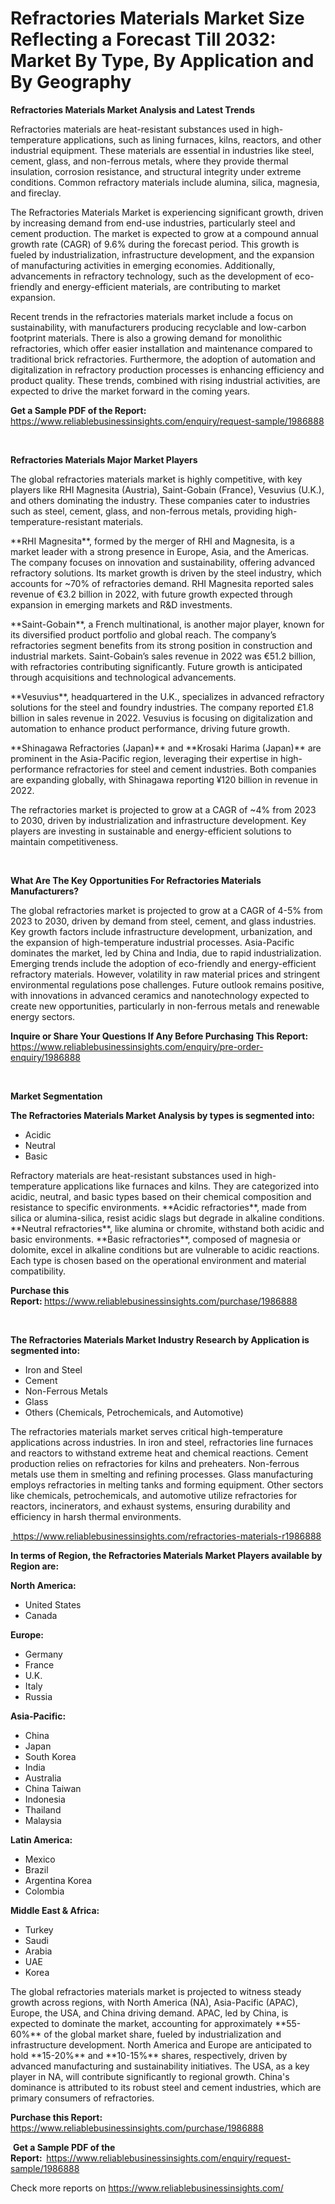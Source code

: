 <p><h1>Refractories Materials Market Size Reflecting a Forecast Till 2032: Market By Type, By Application and By Geography</h1></p><p><strong>Refractories Materials Market Analysis and Latest Trends</strong></p>
<p><p>Refractories materials are heat-resistant substances used in high-temperature applications, such as lining furnaces, kilns, reactors, and other industrial equipment. These materials are essential in industries like steel, cement, glass, and non-ferrous metals, where they provide thermal insulation, corrosion resistance, and structural integrity under extreme conditions. Common refractory materials include alumina, silica, magnesia, and fireclay.</p><p>The Refractories Materials Market is experiencing significant growth, driven by increasing demand from end-use industries, particularly steel and cement production. The market is expected to grow at a compound annual growth rate (CAGR) of 9.6% during the forecast period. This growth is fueled by industrialization, infrastructure development, and the expansion of manufacturing activities in emerging economies. Additionally, advancements in refractory technology, such as the development of eco-friendly and energy-efficient materials, are contributing to market expansion.</p><p>Recent trends in the refractories materials market include a focus on sustainability, with manufacturers producing recyclable and low-carbon footprint materials. There is also a growing demand for monolithic refractories, which offer easier installation and maintenance compared to traditional brick refractories. Furthermore, the adoption of automation and digitalization in refractory production processes is enhancing efficiency and product quality. These trends, combined with rising industrial activities, are expected to drive the market forward in the coming years.</p></p>
<p><strong>Get a Sample PDF of the Report:&nbsp;</strong> <a href="https://www.reliablebusinessinsights.com/enquiry/request-sample/1986888?utm_campaign=2032&utm_medium=2&utm_source=Github&utm_content=ia&utm_term=30012025&utm_id=refractories-materials">https://www.reliablebusinessinsights.com/enquiry/request-sample/1986888</a></p>
<p>&nbsp;</p>
<p><strong>Refractories Materials Major Market Players</strong></p>
<p><p>The global refractories materials market is highly competitive, with key players like RHI Magnesita (Austria), Saint-Gobain (France), Vesuvius (U.K.), and others dominating the industry. These companies cater to industries such as steel, cement, glass, and non-ferrous metals, providing high-temperature-resistant materials.</p><p>**RHI Magnesita**, formed by the merger of RHI and Magnesita, is a market leader with a strong presence in Europe, Asia, and the Americas. The company focuses on innovation and sustainability, offering advanced refractory solutions. Its market growth is driven by the steel industry, which accounts for ~70% of refractories demand. RHI Magnesita reported sales revenue of €3.2 billion in 2022, with future growth expected through expansion in emerging markets and R&D investments.</p><p>**Saint-Gobain**, a French multinational, is another major player, known for its diversified product portfolio and global reach. The company’s refractories segment benefits from its strong position in construction and industrial markets. Saint-Gobain’s sales revenue in 2022 was €51.2 billion, with refractories contributing significantly. Future growth is anticipated through acquisitions and technological advancements.</p><p>**Vesuvius**, headquartered in the U.K., specializes in advanced refractory solutions for the steel and foundry industries. The company reported £1.8 billion in sales revenue in 2022. Vesuvius is focusing on digitalization and automation to enhance product performance, driving future growth.</p><p>**Shinagawa Refractories (Japan)** and **Krosaki Harima (Japan)** are prominent in the Asia-Pacific region, leveraging their expertise in high-performance refractories for steel and cement industries. Both companies are expanding globally, with Shinagawa reporting ¥120 billion in revenue in 2022.</p><p>The refractories market is projected to grow at a CAGR of ~4% from 2023 to 2030, driven by industrialization and infrastructure development. Key players are investing in sustainable and energy-efficient solutions to maintain competitiveness.</p></p>
<p>&nbsp;</p>
<p><strong>What Are The Key Opportunities For Refractories Materials Manufacturers?</strong></p>
<p><p>The global refractories market is projected to grow at a CAGR of 4-5% from 2023 to 2030, driven by demand from steel, cement, and glass industries. Key growth factors include infrastructure development, urbanization, and the expansion of high-temperature industrial processes. Asia-Pacific dominates the market, led by China and India, due to rapid industrialization. Emerging trends include the adoption of eco-friendly and energy-efficient refractory materials. However, volatility in raw material prices and stringent environmental regulations pose challenges. Future outlook remains positive, with innovations in advanced ceramics and nanotechnology expected to create new opportunities, particularly in non-ferrous metals and renewable energy sectors.</p></p>
<p><strong>Inquire or Share Your Questions If Any Before Purchasing This Report:</strong> <a href="https://www.reliablebusinessinsights.com/enquiry/pre-order-enquiry/1986888?utm_campaign=2032&utm_medium=2&utm_source=Github&utm_content=ia&utm_term=30012025&utm_id=refractories-materials">https://www.reliablebusinessinsights.com/enquiry/pre-order-enquiry/1986888</a></p>
<p>&nbsp;</p>
<p><strong>Market Segmentation</strong></p>
<p><strong>The Refractories Materials Market Analysis by types is segmented into:</strong></p>
<p><ul><li>Acidic</li><li>Neutral</li><li>Basic</li></ul></p>
<p><p>Refractory materials are heat-resistant substances used in high-temperature applications like furnaces and kilns. They are categorized into acidic, neutral, and basic types based on their chemical composition and resistance to specific environments. **Acidic refractories**, made from silica or alumina-silica, resist acidic slags but degrade in alkaline conditions. **Neutral refractories**, like alumina or chromite, withstand both acidic and basic environments. **Basic refractories**, composed of magnesia or dolomite, excel in alkaline conditions but are vulnerable to acidic reactions. Each type is chosen based on the operational environment and material compatibility.</p></p>
<p><strong>Purchase this Report:&nbsp;</strong><a href="https://www.reliablebusinessinsights.com/purchase/1986888?utm_campaign=2032&utm_medium=2&utm_source=Github&utm_content=ia&utm_term=30012025&utm_id=refractories-materials">https://www.reliablebusinessinsights.com/purchase/1986888</a></p>
<p>&nbsp;</p>
<p><strong>The Refractories Materials Market Industry Research by Application is segmented into:</strong></p>
<p><ul><li>Iron and Steel</li><li>Cement</li><li>Non-Ferrous Metals</li><li>Glass</li><li>Others (Chemicals, Petrochemicals, and Automotive)</li></ul></p>
<p><p>The refractories materials market serves critical high-temperature applications across industries. In iron and steel, refractories line furnaces and reactors to withstand extreme heat and chemical reactions. Cement production relies on refractories for kilns and preheaters. Non-ferrous metals use them in smelting and refining processes. Glass manufacturing employs refractories in melting tanks and forming equipment. Other sectors like chemicals, petrochemicals, and automotive utilize refractories for reactors, incinerators, and exhaust systems, ensuring durability and efficiency in harsh thermal environments.</p></p>
<p><a href="https://www.reliablebusinessinsights.com/refractories-materials-r1986888?utm_campaign=2032&utm_medium=2&utm_source=Github&utm_content=ia&utm_term=30012025&utm_id=refractories-materials">&nbsp;https://www.reliablebusinessinsights.com/refractories-materials-r1986888</a></p>
<p><strong>In terms of Region, the Refractories Materials Market Players available by Region are:</strong></p>
<p>
    <p> <strong> North America: </strong>
        <ul>
            <li>United States</li>
            <li>Canada</li>
        </ul>
        </p> 
    <p> <strong> Europe: </strong>
        <ul>
            <li>Germany</li>
            <li>France</li>
            <li>U.K.</li>
            <li>Italy</li>
            <li>Russia</li>
        </ul>
        </p> 
    <p> <strong> Asia-Pacific: </strong>
        <ul>
            <li>China</li>
            <li>Japan</li>
            <li>South Korea</li>
            <li>India</li>
            <li>Australia</li>
            <li>China Taiwan</li>
            <li>Indonesia</li>
            <li>Thailand</li>
            <li>Malaysia</li>
        </ul>
        </p> 
    <p> <strong> Latin America: </strong>
        <ul>
            <li>Mexico</li>
            <li>Brazil</li>
            <li>Argentina Korea</li>
            <li>Colombia</li>
        </ul>
        </p> 
    <p> <strong> Middle East & Africa: </strong>
        <ul>
            <li>Turkey</li>
            <li>Saudi</li>
            <li>Arabia</li>
            <li>UAE</li>
            <li>Korea</li>
        </ul>
    </p>
    </p>
<p><p>The global refractories materials market is projected to witness steady growth across regions, with North America (NA), Asia-Pacific (APAC), Europe, the USA, and China driving demand. APAC, led by China, is expected to dominate the market, accounting for approximately **55-60%** of the global market share, fueled by industrialization and infrastructure development. North America and Europe are anticipated to hold **15-20%** and **10-15%** shares, respectively, driven by advanced manufacturing and sustainability initiatives. The USA, as a key player in NA, will contribute significantly to regional growth. China's dominance is attributed to its robust steel and cement industries, which are primary consumers of refractories.</p></p>
<p><strong>Purchase this Report: </strong><a href="https://www.reliablebusinessinsights.com/purchase/1986888?utm_campaign=2032&utm_medium=2&utm_source=Github&utm_content=ia&utm_term=30012025&utm_id=refractories-materials">https://www.reliablebusinessinsights.com/purchase/1986888</a></p>
<p>&nbsp;<strong>Get a Sample PDF of the Report:&nbsp;&nbsp;</strong><a href="https://www.reliablebusinessinsights.com/enquiry/request-sample/1986888?utm_campaign=2032&utm_medium=2&utm_source=Github&utm_content=ia&utm_term=30012025&utm_id=refractories-materials">https://www.reliablebusinessinsights.com/enquiry/request-sample/1986888</a></p>
<p><strong></strong></p>
<p>Check more reports on <a href="https://www.reliablebusinessinsights.com/?utm_campaign=2032&utm_medium=2&utm_source=Github&utm_content=ia&utm_term=30012025&utm_id=refractories-materials">https://www.reliablebusinessinsights.com/</a></p>